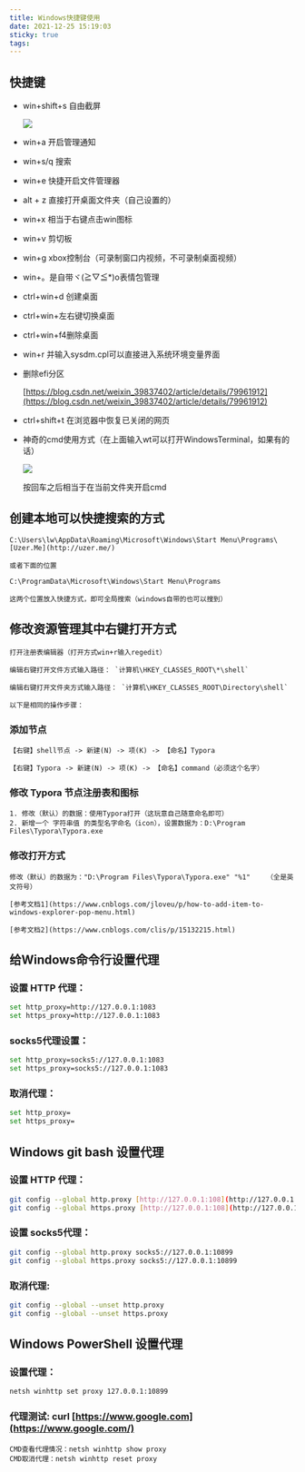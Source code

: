 ```yaml
---
title: Windows快捷键使用
date: 2021-12-25 15:19:03
sticky: true
tags:
---
```


## 快捷键
- win+shift+s 自由截屏
    
    ![](https://gitee.com/obsidianlyg/gallery/raw/master/image//20211225152127.png)
    
- win+a 开启管理通知 
- win+s/q 搜索   
- win+e 快捷开启文件管理器 
- alt + z 直接打开桌面文件夹（自己设置的）
- win+x 相当于右键点击win图标
- win+v 剪切板
- win+g xbox控制台（可录制窗口内视频，不可录制桌面视频）
- win+。是自带ヾ(≧▽≦*)o表情包管理
- ctrl+win+d 创建桌面
- ctrl+win+左右键切换桌面
- ctrl+win+f4删除桌面
- win+r 并输入sysdm.cpl可以直接进入系统环境变量界面
- 删除efi分区
    
    [https://blog.csdn.net/weixin_39837402/article/details/79961912](https://blog.csdn.net/weixin_39837402/article/details/79961912)
    
- ctrl+shift+t 在浏览器中恢复已关闭的网页
- 神奇的cmd使用方式（在上面输入wt可以打开WindowsTerminal，如果有的话）
    
    ![](https://www.notion.so/image/https%3A%2F%2Fi.loli.net%2F2021%2F10%2F28%2FZ5evATRlJXqzjhO.png?table=block&id=dbce60fd-9a86-4777-944d-78b4efa9c24c&spaceId=8fa60c24-231e-42ac-926d-93c66dacb15f&width=2000&userId=e452371b-d0a7-48e0-8b53-3fe7854bbb99&cache=v2)
    
    按回车之后相当于在当前文件夹开启cmd

## 创建本地可以快捷搜索的方式
    
    C:\Users\lw\AppData\Roaming\Microsoft\Windows\Start Menu\Programs\[Uzer.Me](http://uzer.me/)
    
    或者下面的位置
    
    C:\ProgramData\Microsoft\Windows\Start Menu\Programs
    
    这两个位置放入快捷方式，即可全局搜索（windows自带的也可以搜到）

## 修改资源管理其中右键打开方式
    
    打开注册表编辑器（打开方式win+r输入regedit）
    
    编辑右键打开文件方式输入路径： `计算机\HKEY_CLASSES_ROOT\*\shell`
    
    编辑右键打开文件夹方式输入路径： `计算机\HKEY_CLASSES_ROOT\Directory\shell`
    
    以下是相同的操作步骤：
    
### 添加节点
    
    【右键】shell节点 -> 新建(N) -> 项(K) -> 【命名】Typora
    
    【右键】Typora -> 新建(N) -> 项(K) -> 【命名】command（必须这个名字）
    
### 修改 Typora 节点注册表和图标
    
    1. 修改（默认）的数据：使用Typora打开（这玩意自己随意命名即可）
    2. 新增一个 字符串值 的类型名字命名（icon），设置数据为：D:\Program Files\Typora\Typora.exe
    
### 修改打开方式
    
    修改（默认）的数据为："D:\Program Files\Typora\Typora.exe" "%1"    （全是英文符号）
    
    [参考文档1](https://www.cnblogs.com/jloveu/p/how-to-add-item-to-windows-explorer-pop-menu.html)
    
    [参考文档2](https://www.cnblogs.com/clis/p/15132215.html)
    
## 给Windows命令行设置代理
    
### 设置 HTTP 代理：
    
```bash 
set http_proxy=http://127.0.0.1:1083
set https_proxy=http://127.0.0.1:1083
```
    
### socks5代理设置：
    
```bash 
set http_proxy=socks5://127.0.0.1:1083
set https_proxy=socks5://127.0.0.1:1083
```
    
### 取消代理：
    
```bash 
set http_proxy=
set https_proxy=
```
    
## Windows git bash 设置代理
### 设置 HTTP 代理：
    
```bash 
git config --global http.proxy [http://127.0.0.1:108](http://127.0.0.1:10899/)3
git config --global https.proxy [http://127.0.0.1:108](http://127.0.0.1:10899/)3
```
    
### 设置 socks5代理：
    
```bash 
git config --global http.proxy socks5://127.0.0.1:10899
git config --global https.proxy socks5://127.0.0.1:10899
```
    
### 取消代理:
    
```bash 
git config --global --unset http.proxy
git config --global --unset https.proxy
```
    
## Windows PowerShell 设置代理
### 设置代理：
    
```bash 
netsh winhttp set proxy 127.0.0.1:10899
```
    
### 代理测试:  curl [https://www.google.com](https://www.google.com/)
    CMD查看代理情况：netsh winhttp show proxy
    CMD取消代理：netsh winhttp reset proxy
